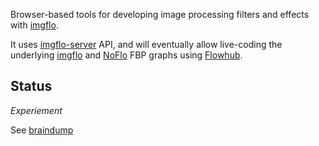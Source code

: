 
Browser-based tools for developing image processing filters and effects with [imgflo](http://imgflo.org).

It uses [imgflo-server](https://github.com/jonnor/imgflo-server) API,
and will eventually allow live-coding the underlying
[imgflo](https://github.com/jonnor/imgflo) and [NoFlo](http://noflojs.org)
FBP graphs using [Flowhub](http://flowhub.io).

## Status

*Experiement*

See [braindump](./doc/braindump.md)
